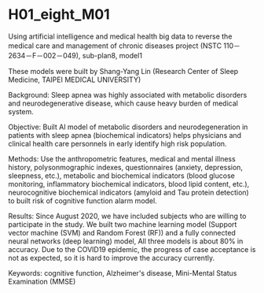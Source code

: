 # H01_eight_M01
Using artificial intelligence and medical health big data to reverse the medical care and management of chronic diseases project (NSTC 110－2634－F－002－049), sub-plan8, model1

These models were built by Shang-Yang Lin (Research Center of Sleep Medicine, TAIPEI MEDICAL UNIVERSITY)

Background: Sleep apnea was highly associated with metabolic disorders and neurodegenerative disease, which cause heavy burden of medical system.  

Objective: Built AI model of metabolic disorders and neurodegeneration in patients with sleep apnea (biochemical indicators) helps physicians and clinical health care personnels in early identify high risk population.

Methods: Use the anthropometric features, medical and mental illness history, polysonmographic indexes, questionnaires (anxiety, depression, sleepness, etc.), metabolic and biochemical indicators (blood glucose monitoring, inflammatory biochemical indicators, blood lipid content, etc.), neurocognitive biochemical indicators (amyloid and Tau protein detection) to built risk of cognitive function alarm model.

Results: Since August 2020, we have included subjects who are willing to participate in the study. We built two machine learning model (Support vector machine (SVM) and Random Forest (RF)) and a fully connected neural networks (deep learning) model, All three models is about 80% in accuracy. Due to the COVID19 epidemic, the progress of case acceptance is not as expected, so it is hard to improve the accuracy currently.

Keywords: cognitive function, Alzheimer's disease, Mini-Mental Status Examination (MMSE)

